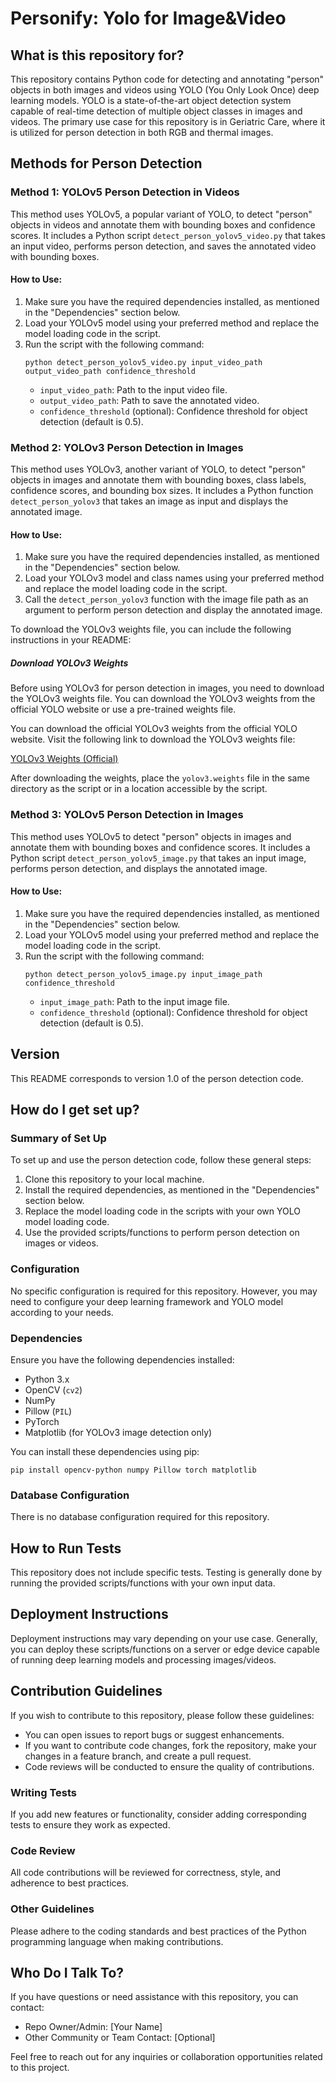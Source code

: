 # Personify: Yolo for Image&Video

## What is this repository for?

This repository contains Python code for detecting and annotating "person" objects in both images and videos using YOLO (You Only Look Once) deep learning models. YOLO is a state-of-the-art object detection system capable of real-time detection of multiple object classes in images and videos. The primary use case for this repository is in Geriatric Care, where it is utilized for person detection in both RGB and thermal images.

## Methods for Person Detection

### Method 1: YOLOv5 Person Detection in Videos

This method uses YOLOv5, a popular variant of YOLO, to detect "person" objects in videos and annotate them with bounding boxes and confidence scores. It includes a Python script `detect_person_yolov5_video.py` that takes an input video, performs person detection, and saves the annotated video with bounding boxes.

#### How to Use:
1. Make sure you have the required dependencies installed, as mentioned in the "Dependencies" section below.
2. Load your YOLOv5 model using your preferred method and replace the model loading code in the script.
3. Run the script with the following command:
   ```
   python detect_person_yolov5_video.py input_video_path output_video_path confidence_threshold
   ```
   - `input_video_path`: Path to the input video file.
   - `output_video_path`: Path to save the annotated video.
   - `confidence_threshold` (optional): Confidence threshold for object detection (default is 0.5).

### Method 2: YOLOv3 Person Detection in Images

This method uses YOLOv3, another variant of YOLO, to detect "person" objects in images and annotate them with bounding boxes, class labels, confidence scores, and bounding box sizes. It includes a Python function `detect_person_yolov3` that takes an image as input and displays the annotated image.

#### How to Use:
1. Make sure you have the required dependencies installed, as mentioned in the "Dependencies" section below.
2. Load your YOLOv3 model and class names using your preferred method and replace the model loading code in the script.
3. Call the `detect_person_yolov3` function with the image file path as an argument to perform person detection and display the annotated image.

To download the YOLOv3 weights file, you can include the following instructions in your README:

##### Download YOLOv3 Weights

Before using YOLOv3 for person detection in images, you need to download the YOLOv3 weights file. You can download the YOLOv3 weights from the official YOLO website or use a pre-trained weights file.

You can download the official YOLOv3 weights from the official YOLO website. Visit the following link to download the YOLOv3 weights file:

[YOLOv3 Weights (Official)](https://pjreddie.com/media/files/yolov3.weights)

After downloading the weights, place the `yolov3.weights` file in the same directory as the script or in a location accessible by the script.


### Method 3: YOLOv5 Person Detection in Images

This method uses YOLOv5 to detect "person" objects in images and annotate them with bounding boxes and confidence scores. It includes a Python script `detect_person_yolov5_image.py` that takes an input image, performs person detection, and displays the annotated image.

#### How to Use:
1. Make sure you have the required dependencies installed, as mentioned in the "Dependencies" section below.
2. Load your YOLOv5 model using your preferred method and replace the model loading code in the script.
3. Run the script with the following command:
   ```
   python detect_person_yolov5_image.py input_image_path confidence_threshold
   ```
   - `input_image_path`: Path to the input image file.
   - `confidence_threshold` (optional): Confidence threshold for object detection (default is 0.5).

## Version

This README corresponds to version 1.0 of the person detection code.

## How do I get set up?

### Summary of Set Up

To set up and use the person detection code, follow these general steps:

1. Clone this repository to your local machine.
2. Install the required dependencies, as mentioned in the "Dependencies" section below.
3. Replace the model loading code in the scripts with your own YOLO model loading code.
4. Use the provided scripts/functions to perform person detection on images or videos.

### Configuration

No specific configuration is required for this repository. However, you may need to configure your deep learning framework and YOLO model according to your needs.

### Dependencies

Ensure you have the following dependencies installed:

- Python 3.x
- OpenCV (`cv2`)
- NumPy
- Pillow (`PIL`)
- PyTorch
- Matplotlib (for YOLOv3 image detection only)

You can install these dependencies using pip:

```
pip install opencv-python numpy Pillow torch matplotlib
```

### Database Configuration

There is no database configuration required for this repository.

## How to Run Tests

This repository does not include specific tests. Testing is generally done by running the provided scripts/functions with your own input data.

## Deployment Instructions

Deployment instructions may vary depending on your use case. Generally, you can deploy these scripts/functions on a server or edge device capable of running deep learning models and processing images/videos.

## Contribution Guidelines

If you wish to contribute to this repository, please follow these guidelines:

- You can open issues to report bugs or suggest enhancements.
- If you want to contribute code changes, fork the repository, make your changes in a feature branch, and create a pull request.
- Code reviews will be conducted to ensure the quality of contributions.

### Writing Tests

If you add new features or functionality, consider adding corresponding tests to ensure they work as expected.

### Code Review

All code contributions will be reviewed for correctness, style, and adherence to best practices.

### Other Guidelines

Please adhere to the coding standards and best practices of the Python programming language when making contributions.

## Who Do I Talk To?

If you have questions or need assistance with this repository, you can contact:

- Repo Owner/Admin: [Your Name]
- Other Community or Team Contact: [Optional]

Feel free to reach out for any inquiries or collaboration opportunities related to this project.